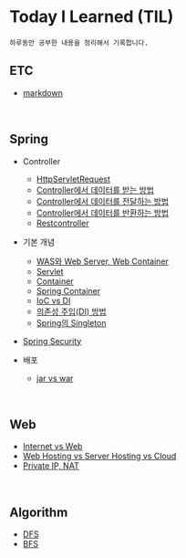 # Today I Learned (TIL)
    하루동안 공부한 내용을 정리해서 기록합니다.
## ETC
* [markdown](./ETC/markdown.md)

<br>

## Spring
* Controller
    + [HttpServletRequest](./Spring/Controller/HttpServletRequest.md)
    + [Controller에서 데이터를 받는 방법](./Spring/Controller/get%20data.md)
    + [Controller에서 데이터를 전달하는 방법](./Spring/Controller/pass%20on%20data.md)
    + [Controller에서 데이터를 반환하는 방법](./Spring/Controller/return%20data.md)
    + [Restcontroller](./Spring/Controller/RestController.md)

* 기본 개념
    + [WAS와 Web Server, Web Container](./Spring/기본개념/WAS.md)
    + [Servlet](./Spring/기본개념/Servlet.md)
    + [Container](./Spring/기본개념/Container.md)
    + [Spring Container](./Spring/기본개념/SpringContainer.md)
    + [IoC vs DI](./Spring/기본개념/IoC%20vs%20DI.md)
    + [의존성 주입(DI) 방법](./Spring/기본개념/DI.md)
    + [Spring의 Singleton](./Spring/기본개념/Singleton.md)
* [Spring Security](./Spring/SpringSecurity.md)

* 배포
    + [jar vs war](./Spring/배포/warjar.md)

<br>

## Web
+ [Internet vs Web](./WEB/web.md)
+ [Web Hosting vs Server Hosting vs Cloud](./WEB/cloud.md)
+ [Private IP, NAT](./WEB/NAT.md)

<br>

## Algorithm
+ [DFS](./Algorithm/DFS.md)
+ [BFS](./Algorithm/BFS.md)